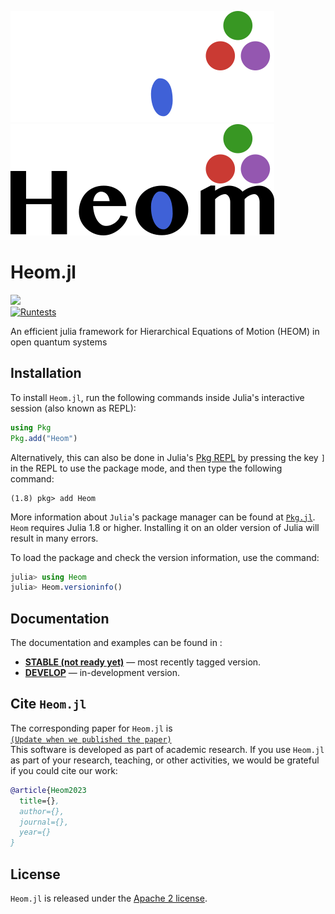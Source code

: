 ![Fancy logo](./docs/src/assets/logo-dark.png#gh-dark-mode-only)
![Fancy logo](./docs/src/assets/logo.png#gh-light-mode-only)

# Heom.jl
<!--
[![](https://img.shields.io/badge/docs-stable-blue.svg)](https://ncku-qfort.github.io/Heom.jl/dev/)
-->
[![](https://img.shields.io/badge/docs-dev-blue.svg)](https://ncku-qfort.github.io/Heom.jl/dev/)  
[![Runtests](https://github.com/NCKU-QFort/Heom.jl/actions/workflows/Runtests.yml/badge.svg)](https://github.com/NCKU-QFort/Heom.jl/actions/workflows/Runtests.yml)

An efficient julia framework for Hierarchical Equations of Motion (HEOM) in open quantum systems  

## Installation
To install `Heom.jl`, run the following commands inside Julia's interactive session (also known as REPL):
```julia
using Pkg
Pkg.add("Heom")
```
Alternatively, this can also be done in Julia's [Pkg REPL](https://julialang.github.io/Pkg.jl/v1/getting-started/) by pressing the key `]` in the REPL to use the package mode, and then type the following command:
```julia-REPL
(1.8) pkg> add Heom
```
More information about `Julia`'s package manager can be found at [`Pkg.jl`](https://julialang.github.io/Pkg.jl/v1/).  
`Heom` requires Julia 1.8 or higher. Installing it on an older version of Julia will result in many errors.

To load the package and check the version information, use the command:
```julia
julia> using Heom
julia> Heom.versioninfo()
```

## Documentation
The documentation and examples can be found in :
- [**STABLE (not ready yet)**](https://ncku-qfort.github.io/Heom.jl/stable) — most recently tagged version.
- [**DEVELOP**](https://ncku-qfort.github.io/Heom.jl/dev/) — in-development version.

## Cite `Heom.jl`
The corresponding paper for `Heom.jl` is  
[`(Update when we published the paper)`](https://unknown)  
This software is developed as part of academic research. If you use `Heom.jl` as part of your research, teaching, or other activities, we would be grateful if you could cite our work:
```bib
@article{Heom2023
  title={},
  author={},
  journal={},
  year={}
}
```

## License
`Heom.jl` is released under the [Apache 2 license](./LICENSE.md).